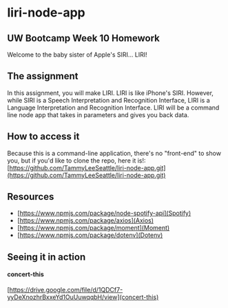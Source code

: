 # liri-node-app
## UW Bootcamp Week 10 Homework

Welcome to the baby sister of Apple's SIRI... LIRI!

## The assignment
In this assignment, you will make LIRI. LIRI is like iPhone's SIRI. However, while SIRI is a Speech Interpretation and Recognition Interface, LIRI is a Language Interpretation and Recognition Interface. LIRI will be a command line node app that takes in parameters and gives you back data.

## How to access it
Because this is a command-line application, there's no "front-end" to show you, but if you'd like to clone the repo, here it is!: [https://github.com/TammyLeeSeattle/liri-node-app.git](https://github.com/TammyLeeSeattle/liri-node-app.git)

## Resources

- [https://www.npmjs.com/package/node-spotify-api](Spotify)
- [https://www.npmjs.com/package/axios](Axios)
- [https://www.npmjs.com/package/moment](Moment)
- [https://www.npmjs.com/package/dotenv](Dotenv)

## Seeing it in action

#### concert-this

[https://drive.google.com/file/d/1QDCf7-yyDeXnozhrBxxeYd1OuUuwqqbH/view](concert-this)